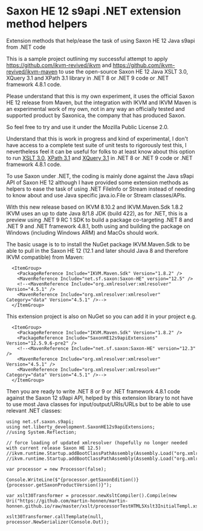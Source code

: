 ﻿# Saxon HE 12 s9api .NET extension method helpers
Extension methods that help/ease the task of using Saxon HE 12 Java s9api from .NET code

This is a sample project outlining my successful attempt to apply https://github.com/ikvm-revived/ikvm and
https://github.com/ikvm-revived/ikvm-maven to use the open-source Saxon HE 12 Java XSLT 3.0, XQuery 3.1 and XPath 3.1 library in .NET 8 or .NET 9 code or .NET framework 4.8.1 code.

Please understand that this is my own experiment, it uses the official Saxon HE 12 release from Maven, but the integration with IKVM and IKVM Maven is an experimental work of my own, not in any way an officially tested and supported product by Saxonica, the company that has produced Saxon.

So feel free to try and use it under the Mozilla Public License 2.0. 

Understand that this is work in progress and kind of experimental, I don't have access to a complete test suite of unit tests to rigorously test this, I nevertheless feel it can be useful for folks to at least know about this option to run [XSLT 3.0](https://www.w3.org/TR/xslt-30/), [XPath 3.1](https://www.w3.org/TR/xpath-31/) and [XQuery 3.1](https://www.w3.org/TR/xquery-31/) in .NET 8 or .NET 9 code or .NET framework 4.8.1 code.

To use Saxon under .NET, the coding is mainly done against the Java s9api API of Saxon HE 12 although I have provided some extension methods as helpers to ease the task of using .NET FileInfo or Stream instead of needing to know about and use Java specific java.io.File or Stream classes/APIs.

With this new release based on IKVM 8.10.2 and IKVM.Maven.Sdk 1.8.2 IKVM uses an up to date Java 8/1.8 JDK (build 422), as for .NET, this is a preview using .NET 9 RC 1 SDK to build a package co-targeting .NET 8 and .NET 9 and .NET framework 4.8.1, both using and building the package on Windows (including Windows ARM) and MacOs should work.

The basic usage is to to install the NuGet package IKVM.Maven.Sdk to be able to pull in the Saxon HE 12 (12.1 and later should Java 8 and therefore IKVM compatible) from Maven:
```
  <ItemGroup>
    <PackageReference Include="IKVM.Maven.Sdk" Version="1.8.2" />
    <MavenReference Include="net.sf.saxon:Saxon-HE" version="12.5" />
    <!--<MavenReference Include="org.xmlresolver:xmlresolver" Version="4.5.1" />
    <MavenReference Include="org.xmlresolver:xmlresolver" Category="data" Version="4.5.1" />-->
  </ItemGroup>
```

This extension project is also on NuGet so you can add it in your project e.g.

```
  <ItemGroup>
    <PackageReference Include="IKVM.Maven.Sdk" Version="1.8.2" />
    <PackageReference Include="SaxonHE12s9apiExtensions" Version="12.5.9.6-pre2" />
    <!--<MavenReference Include="net.sf.saxon:Saxon-HE" version="12.3" />
    <MavenReference Include="org.xmlresolver:xmlresolver" Version="4.5.1" />
    <MavenReference Include="org.xmlresolver:xmlresolver" Category="data" Version="4.5.1" />-->
  </ItemGroup>
```

Then you are ready to write .NET 8 or 9 or .NET framework 4.8.1 code against the Saxon 12 s9api API, helped by this extension library to not have to use most Java classes for input/output/URIs/URLs but to be able to use relevant .NET classes:

```
using net.sf.saxon.s9api;
using net.liberty_development.SaxonHE12s9apiExtensions;
//using System.Reflection;

// force loading of updated xmlresolver (hopefully no longer needed with current release Saxon HE 12.5)
//ikvm.runtime.Startup.addBootClassPathAssembly(Assembly.Load("org.xmlresolver.xmlresolver"));
//ikvm.runtime.Startup.addBootClassPathAssembly(Assembly.Load("org.xmlresolver.xmlresolver_data"));

var processor = new Processor(false);

Console.WriteLine($"{processor.getSaxonEdition()} {processor.getSaxonProductVersion()}");

var xslt30Transformer = processor.newXsltCompiler().Compile(new Uri("https://github.com/martin-honnen/martin-honnen.github.io/raw/master/xslt/processorTestHTML5Xslt3InitialTempl.xsl")).load30();

xslt30Transformer.callTemplate(null, processor.NewSerializer(Console.Out));
```



